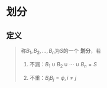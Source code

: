 # 划分

## 定义

> 称$B_1,B_2,...,B_n$为$S$的一个 **划分**，若
>
> 1. 不漏：$B_1\cup B_2\cup\cdots\cup B_n=S$
>
> 2. 不重：$B_iB_j=\phi,i\neq j$